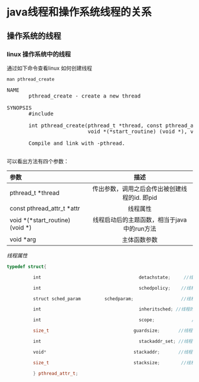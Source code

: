 # java线程和操作系统线程的关系

## 操作系统的线程

### linux 操作系统中的线程
通过如下命令查看linux 如何创建线程

```sbtshell
man pthread_create
```

<pre>
NAME
       pthread_create - create a new thread

SYNOPSIS
       #include <pthread.h>

       int pthread_create(pthread_t *thread, const pthread_attr_t *attr,
                          void *(*start_routine) (void *), void *arg);

       Compile and link with -pthread.

</pre>
可以看出方法有四个参数：

| 参数 | 描述 | 
| :-----| :----: |
| pthread_t *thread | 传出参数，调用之后会传出被创建线程的id. 即pid |
| const pthread_attr_t *attr | 线程属性 |
| void *(*start_routine) (void *) | 线程启动后的主题函数，相当于java 中的run方法 |
| void *arg | 主体函数参数 |


_线程属性_
```c++
typedef struct{

　　　　　　int                                     detachstate;     //线程的分离状态

　　　　　　int                                     schedpolicy;    //线程调度策略

　　　　　　struct sched_param         schedparam;                  //线程的调度参数

　　　　　　int                                     inheritsched; //线程的继承性

　　　　　　int                                     scope;              //线程的作用域

　　　　　　size_t                                guardsize;       //线程栈末尾的警戒缓冲区大小

　　　　　　int                                     stackaddr_set; //线程的栈设置

　　　　　　void*                                 stackaddr;       //线程栈的位置（最低地址）

　　　　　　size_t                                stacksize;        //线程栈的大小

　　　　　　} pthread_attr_t; 

```